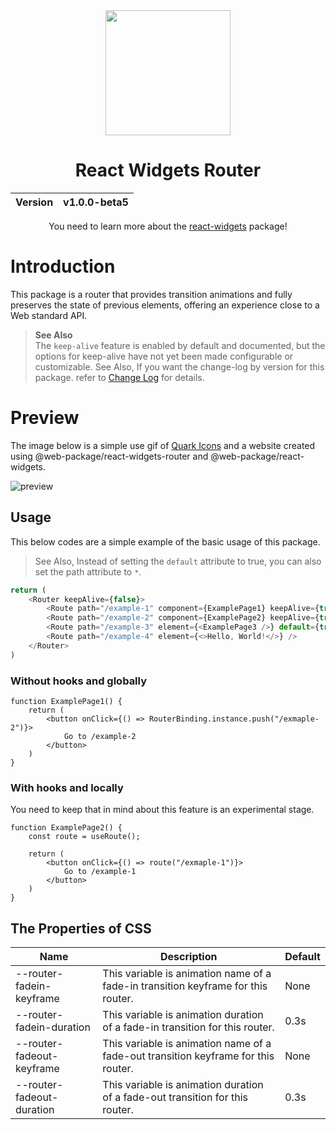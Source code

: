 <div align="center">
  <img width="200px" src="https://github.com/user-attachments/assets/7c426bcd-9a8c-447a-a82c-972447d90882">
  <h1>React Widgets Router</h1>
  <table>
        <thead>
          <tr>
            <th>Version</th>
            <th>v1.0.0-beta5</th>
          </tr>
        </tbody>
    </table>
    You need to learn more about the <a href="https://github.com/react-widgets/react_widgets">react-widgets</a> package!
</div>

# Introduction
This package is a router that provides transition animations and fully preserves the state of previous elements, offering an experience close to a Web standard API.

> __See Also__<br>
> The `keep-alive` feature is enabled by default and documented, but the options for keep-alive have not yet been made configurable or customizable.
> See Also, If you want the change-log by version for this package. refer to [Change Log](CHANGELOG.md) for details.

# Preview
The image below is a simple use gif of [Quark Icons](https://quarkicons.com/) and a website created using @web-package/react-widgets-router and @web-package/react-widgets.

![preview](https://github.com/user-attachments/assets/9d548362-05da-4b50-8288-ed410e2ffd33)

## Usage
This below codes are a simple example of the basic usage of this package.

> See Also, Instead of setting the `default` attribute to true, you can also set the path attribute to `*`.

```ts
return (
    <Router keepAlive={false}>
        <Route path="/example-1" component={ExamplePage1} keepAlive={true} />
        <Route path="/example-2" component={ExamplePage2} keepAlive={true} />
        <Route path="/example-3" element={<ExamplePage3 />} default={true} />
        <Route path="/example-4" element={<>Hello, World!</>} />
    </Router>
)
```

### Without hooks and globally
```tsx
function ExamplePage1() {
    return (
        <button onClick={() => RouterBinding.instance.push("/exmaple-2")}>
            Go to /example-2
        </button>
    )
}
```

### With hooks and locally
You need to keep that in mind about this feature is an experimental stage.

```tsx
function ExamplePage2() {
    const route = useRoute();

    return (
        <button onClick={() => route("/exmaple-1")}>
            Go to /example-1
        </button>
    )
}
```

## The Properties of CSS
| Name | Description | Default |
| ---- | ----------- | ---- |
| --router-fadein-keyframe | This variable is animation name of a fade-in transition keyframe for this router. | None
| --router-fadein-duration | This variable is animation duration of a fade-in transition for this router. | 0.3s
| --router-fadeout-keyframe | This variable is animation name of a fade-out transition keyframe for this router. | None
| --router-fadeout-duration | This variable is animation duration of a fade-out transition for this router. | 0.3s
